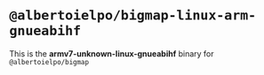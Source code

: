 # `@albertoielpo/bigmap-linux-arm-gnueabihf`

This is the **armv7-unknown-linux-gnueabihf** binary for `@albertoielpo/bigmap`
